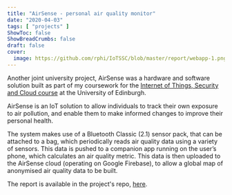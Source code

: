 ```yaml
---
title: "AirSense - personal air quality monitor"
date: "2020-04-03"
tags: [ "projects" ]
ShowToc: false
ShowBreadCrumbs: false
draft: false
cover:
  image: https://github.com/rphi/IoTSSC/blob/master/report/webapp-1.png?raw=true
---
```


Another joint university project, AirSense was a hardware and software solution built as part of my 
coursework for the [Internet of Things, Security and Cloud course](http://www.drps.ed.ac.uk/19-20/dpt/cxinfr11146.htm) 
at the University of Edinburgh.

AirSense is an IoT solution to allow individuals to track their own exposure to air pollution, and enable them 
to make informed changes to improve their personal health.

The system makes use of a Bluetooth Classic (2.1) sensor pack, that can be attached to a bag, which periodically reads 
air quality data using a variety of sensors. This data is pushed to a companion app running on the user’s phone, which 
calculates an air quality metric. This data is then uploaded to the AirSense cloud (operating on Google Firebase), to 
allow a global map of anonymised air quality data to be built.

The report is available in the project's repo, [here](https://github.com/rphi/IoTSSC/blob/master/report/IoTSSC-report.pdf).
